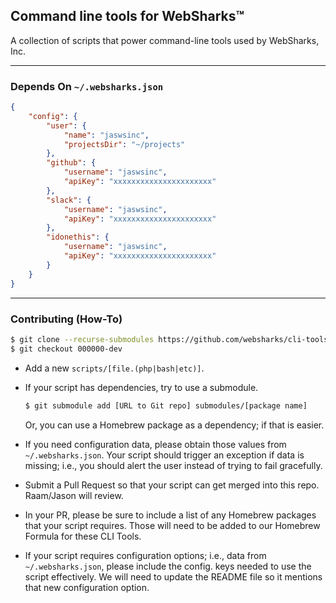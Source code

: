 ## Command line tools for WebSharks™

A collection of scripts that power command-line tools used by WebSharks, Inc.

---

### Depends On `~/.websharks.json`

```json
{
    "config": {
        "user": {
            "name": "jaswsinc",
            "projectsDir": "~/projects"
        },
        "github": {
            "username": "jaswsinc",
            "apiKey": "xxxxxxxxxxxxxxxxxxxxxx"
        },
        "slack": {
            "username": "jaswsinc",
            "apiKey": "xxxxxxxxxxxxxxxxxxxxxx"
        },
        "idonethis": {
            "username": "jaswsinc",
            "apiKey": "xxxxxxxxxxxxxxxxxxxxxx"
        }
    }
}
```

---

### Contributing (How-To)

```bash
$ git clone --recurse-submodules https://github.com/websharks/cli-tools
$ git checkout 000000-dev
```

- Add a new `scripts/[file.(php|bash|etc)]`.

- If your script has dependencies, try to use a submodule.
  ```bash
  $ git submodule add [URL to Git repo] submodules/[package name]
  ```
  Or, you can use a Homebrew package as a dependency; if that is easier.

- If you need configuration data, please obtain those values from `~/.websharks.json`. Your script should trigger an exception if data is missing; i.e., you should alert the user instead of trying to fail gracefully.
  
- Submit a Pull Request so that your script can get merged into this repo. Raam/Jason will review.
 - In your PR, please be sure to include a list of any Homebrew packages that your script requires. Those will need to be added to our Homebrew Formula for these CLI Tools.
 - If your script requires configuration options; i.e., data from `~/.websharks.json`, please include the config. keys needed to use the script effectively. We will need to update the README file so it mentions that new configuration option.
